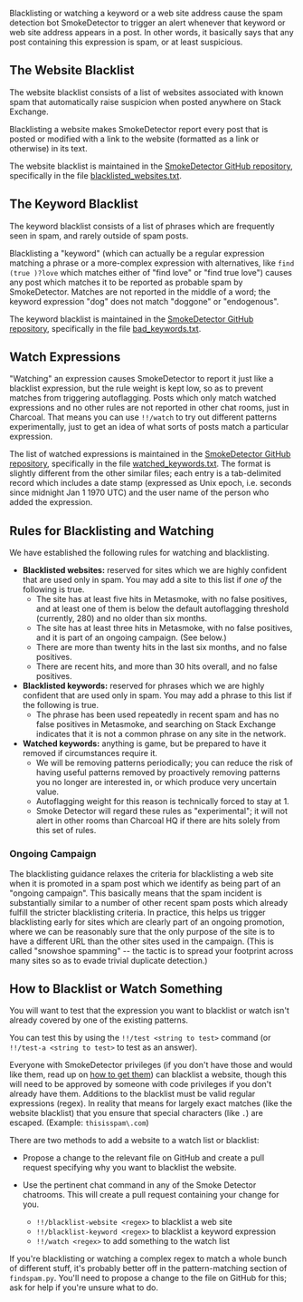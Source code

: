Blacklisting or watching a keyword or a web site address cause the spam detection bot SmokeDetector to trigger an alert whenever that keyword or web site address appears in a post.  In other words, it basically says that any post containing this expression is spam, or at least suspicious.

## The Website Blacklist

The website blacklist consists of a list of websites associated with known spam that automatically raise suspicion when posted anywhere on Stack Exchange.

Blacklisting a website makes SmokeDetector report every post that is posted or modified with a link to the website (formatted as a link or otherwise) in its text.

The website blacklist is maintained in the [SmokeDetector GitHub repository](https://github.com/Charcoal-SE/SmokeDetector), specifically in the file [blacklisted_websites.txt](https://github.com/Charcoal-SE/SmokeDetector/blob/master/blacklisted_websites.txt).

## The Keyword Blacklist

The keyword blacklist consists of a list of phrases which are frequently seen in spam, and rarely outside of spam posts.

Blacklisting a "keyword" (which can actually be a regular expression matching a phrase or a more-complex expression with alternatives, like `find (true )?love` which matches either of "find love" or "find true love") causes any post which matches it to be reported as probable spam by SmokeDetector.  Matches are not reported in the middle of a word; the keyword expression "dog" does not match "doggone" or "endogenous".

The keyword blacklist is maintained in the [SmokeDetector GitHub repository](https://github.com/Charcoal-SE/SmokeDetector), specifically in the file [bad_keywords.txt](https://github.com/Charcoal-SE/SmokeDetector/blob/master/bad_keywords.txt).

## Watch Expressions

"Watching" an expression causes SmokeDetector to report it just like a blacklist expression, but the rule weight is kept low, so as to prevent matches from triggering autoflagging. Posts which only match watched expressions and no other rules are not reported in other chat rooms, just in Charcoal. That means you can use `!!/watch` to try out different patterns experimentally, just to get an idea of what sorts of posts match a particular expression.

The list of watched expressions is maintained in the [SmokeDetector GitHub repository](https://github.com/Charcoal-SE/SmokeDetector), specifically in the file [watched_keywords.txt](https://github.com/Charcoal-SE/SmokeDetector/blob/master/watched_keywords.txt).  The format is slightly different from the other similar files; each entry is a tab-delimited record which includes a date stamp (expressed as Unix epoch, i.e. seconds since midnight Jan 1 1970 UTC) and the user name of the person who added the expression.

## Rules for Blacklisting and Watching

We have established the following rules for watching and blacklisting.

* **Blacklisted websites:** reserved for sites which we are highly confident that are used only in spam. You may add a site to this list if *one of* the following is true.
  * The site has at least five hits in Metasmoke, with no false positives, and at least one of them is below the default autoflagging threshold (currently, 280) and no older than six months.
  * The site has at least three hits in Metasmoke, with no false positives, and it is part of an ongoing campaign. (See below.)
  * There are more than twenty hits in the last six months, and no false positives.
  * There are recent hits, and more than 30 hits overall, and no false positives.
* **Blacklisted keywords:** reserved for phrases which we are highly confident that are used only in spam.  You may add a phrase to this list if the following is true.
  * The phrase has been used repeatedly in recent spam and has no false positives in Metasmoke, and searching on Stack Exchange indicates that it is not a common phrase on any site in the network.
* **Watched keywords:** anything is game, but be prepared to have it removed if circumstances require it.
  * We will be removing patterns periodically; you can reduce the risk of having useful patterns removed by proactively removing patterns you no longer are interested in, or which produce very uncertain value.
  * Autoflagging weight for this reason is technically forced to stay at 1.
  * Smoke Detector will regard these rules as "experimental"; it will not alert in other rooms than Charcoal HQ if there are hits solely from this set of rules.

### Ongoing Campaign

The blacklisting guidance relaxes the criteria for blacklisting a web site when it is promoted in a spam post which we identify as being part of an "ongoing campaign". This basically means that the spam incident is substantially similar to a number of other recent spam posts which already fulfill the stricter blacklisting criteria.  In practice, this helps us trigger blacklisting early for sites which are clearly part of an ongoing promotion, where we can be reasonably sure that the only purpose of the site is to have a different URL than the other sites used in the campaign. (This is called "snowshoe spamming" -- the tactic is to spread your footprint across many sites so as to evade trivial duplicate detection.)

## How to Blacklist or Watch Something

You will want to test that the expression you want to blacklist or watch isn't already covered by one of the existing patterns.

You can test this by using the `!!/test <string to test>` command (or `!!/test-a <string to test>` to test as an answer).

Everyone with SmokeDetector privileges (if you don't have those and would like them, read up on [how to get them](Privileges)) can blacklist a website, though this will need to be approved by someone with code privileges if you don't already have them. Additions to the blacklist must be valid regular expressions (regex). In reality that means for largely exact matches (like the website blacklist) that you ensure that special characters (like `.`) are escaped. (Example: `thisisspam\.com`)

There are two methods to add a website to a watch list or blacklist:

- Propose a change to the relevant file on GitHub and create a pull request specifying why you want to blacklist the website.

- Use the pertinent chat command in any of the Smoke Detector chatrooms. This will create a pull request containing your change for you.
  - `!!/blacklist-website <regex>` to blacklist a web site
  - `!!/blacklist-keyword <regex>` to blacklist a keyword expression
  - `!!/watch <regex>` to add something to the watch list

If you're blacklisting or watching a complex regex to match a whole bunch of different stuff, it's probably better off in the pattern-matching section of `findspam.py`. You'll need to propose a change to the file on GitHub for this; ask for help if you're unsure what to do.